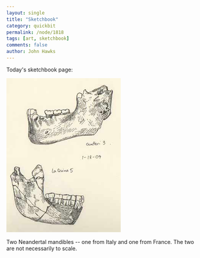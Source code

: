 ```yaml
---
layout: single 
title: "Sketchbook" 
category: quickbit
permalink: /node/1818
tags: [art, sketchbook] 
comments: false 
author: John Hawks 
---
```


Today's sketchbook page: 

<div class="middle-picture">
<img src="/graphics/guattari_3_la_quina_5_mandible_sketchbook.jpg" width="300" height="404" alt="Guattari 3 and La Quina 5 mandibles, lateral view" />
</div>

Two Neandertal mandibles -- one from Italy and one from France. The two are not necessarily to scale. 




